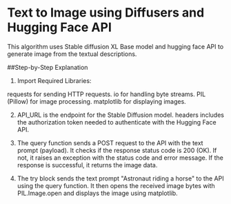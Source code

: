 # Text to Image using Diffusers and Hugging Face API

This algorithm uses Stable diffusion XL Base model and hugging face API to generate image from the textual descriptions. 

##Step-by-Step Explanation
1. Import Required Libraries:

requests for sending HTTP requests.
io for handling byte streams.
PIL (Pillow) for image processing.
matplotlib for displaying images.


2. API_URL is the endpoint for the Stable Diffusion model.
headers includes the authorization token needed to authenticate with the Hugging Face API.


3. The query function sends a POST request to the API with the text prompt (payload).
It checks if the response status code is 200 (OK). If not, it raises an exception with the status code and error message.
If the response is successful, it returns the image data.


4. The try block sends the text prompt "Astronaut riding a horse" to the API using the query function.
It then opens the received image bytes with PIL.Image.open and displays the image using matplotlib.
